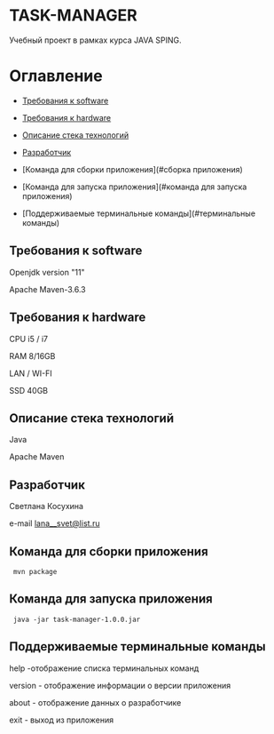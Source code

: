 # TASK-MANAGER

Учебный проект в рамках курса JAVA SPING.


# Оглавление


* [Требования к software](#software)

* [Требования к hardware](#hardware)

* [Описание стека технологий](#стек_технологий)
 
* [Разработчик](#разработчик)

* [Команда для сборки приложения](#сборка приложения)

* [Команда для запуска приложения](#команда для запуска приложения)

* [Поддерживаемые терминальные команды](#терминальные команды)



## Требования к software <a name = "software"> <a/> 

  Openjdk version "11"
  
  Apache Maven-3.6.3
  
## Требования к hardware <a name = "hardware"> <a/> 


  CPU i5 / i7
  
  RAM 8/16GB
  
  LAN / WI-FI
  
  SSD 40GB 
  

## Описание стека технологий <a name = "стек_технологий"> <a/>

  Java 
  
  Apache Maven

## Разработчик <a name = "разработчик"> <a/>

   Светлана Косухина
   
   e-mail <lana__svet@list.ru>  

## Команда для сборки приложения <a name = "сборка приложения"> <a/>

 ```
  mvn package
 ```

## Команда для запуска приложения <a name="команда для запуска приложения"> <a/>
```
 java -jar task-manager-1.0.0.jar
```

## Поддерживаемые терминальные команды <a name="терминальные команды"> <a/>


  help -отображение списка терминальных команд
  
  version - отображение информации о версии приложения
  
  about - отображение данных о разработчике
  
  exit - выход из приложения
  
    







